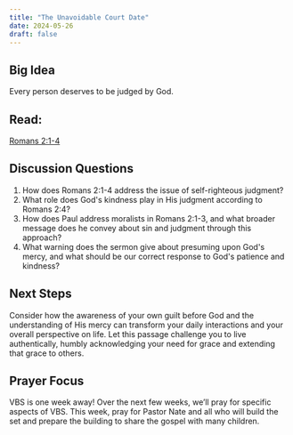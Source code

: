 ```yaml
---
title: "The Unavoidable Court Date"
date: 2024-05-26
draft: false
---
```


## Big Idea
Every person deserves to be judged by God. 

## Read: 
[Romans 2:1-4](https://www.bible.com/bible/59/ROM.2.ESV)


## Discussion Questions
1. How does Romans 2:1-4 address the issue of self-righteous judgment?
2. What role does God's kindness play in His judgment according to Romans 2:4?
3. How does Paul address moralists in Romans 2:1-3, and what broader message does he convey about sin and judgment through this approach?
4. What warning does the sermon give about presuming upon God's mercy, and what should be our correct response to God's patience and kindness?


## Next Steps
Consider how the awareness of your own guilt before God and the understanding of His mercy can transform your daily interactions and your overall perspective on life. Let this passage challenge you to live authentically, humbly acknowledging your need for grace and extending that grace to others.

## Prayer Focus
VBS is one week away! Over the next few weeks, we’ll pray for specific aspects of VBS. This week, pray for Pastor Nate and all who will build the set and prepare the building to share the gospel with many children.